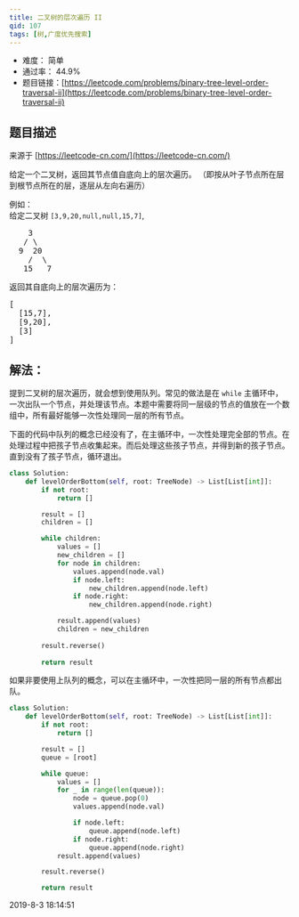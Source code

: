 ```yaml
---
title: 二叉树的层次遍历 II
qid: 107
tags: [树,广度优先搜索]
---
```



- 难度： 简单
- 通过率： 44.9%
- 题目链接：[https://leetcode.com/problems/binary-tree-level-order-traversal-ii](https://leetcode.com/problems/binary-tree-level-order-traversal-ii)


## 题目描述

来源于 [https://leetcode-cn.com/](https://leetcode-cn.com/)

<p>给定一个二叉树，返回其节点值自底向上的层次遍历。 （即按从叶子节点所在层到根节点所在的层，逐层从左向右遍历）</p>

<p>例如：<br>
给定二叉树 <code>[3,9,20,null,null,15,7]</code>,</p>

<pre>    3
   / \
  9  20
    /  \
   15   7
</pre>

<p>返回其自底向上的层次遍历为：</p>

<pre>[
  [15,7],
  [9,20],
  [3]
]
</pre>


## 解法：

提到二叉树的层次遍历，就会想到使用队列。常见的做法是在 `while` 主循环中，一次出队一个节点，并处理该节点。本题中需要将同一层级的节点的值放在一个数组中，所有最好能够一次性处理同一层的所有节点。

下面的代码中队列的概念已经没有了，在主循环中，一次性处理完全部的节点。在处理过程中把孩子节点收集起来。而后处理这些孩子节点，并得到新的孩子节点。直到没有了孩子节点，循环退出。

```python
class Solution:
    def levelOrderBottom(self, root: TreeNode) -> List[List[int]]:
        if not root:
            return []

        result = []
        children = []

        while children:
            values = []
            new_children = []
            for node in children:
                values.append(node.val)
                if node.left:
                    new_children.append(node.left)
                if node.right:
                    new_children.append(node.right)

            result.append(values)            
            children = new_children
            
        result.reverse()
        
        return result
```

如果非要使用上队列的概念，可以在主循环中，一次性把同一层的所有节点都出队。

```python
class Solution:
    def levelOrderBottom(self, root: TreeNode) -> List[List[int]]:
        if not root:
            return []

        result = []
        queue = [root]

        while queue:
            values = []
            for _ in range(len(queue)):
                node = queue.pop(0)
                values.append(node.val)

                if node.left:
                    queue.append(node.left)
                if node.right:
                    queue.append(node.right)
            result.append(values)            

        result.reverse()

        return result
```

2019-8-3 18:14:51